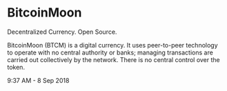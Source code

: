 # BitcoinMoon
Decentralized Currency. Open Source.

BitcoinMoon (BTCM) is a digital currency. It uses peer-to-peer technology to operate with no central authority or banks; managing transactions are carried out collectively by the network. There is no central control over the token.

9:37 AM - 8 Sep 2018
